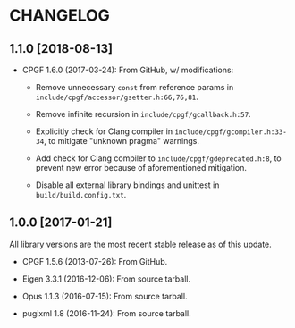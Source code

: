 # CHANGELOG

## 1.1.0 [2018-08-13]

* CPGF 1.6.0 (2017-03-24): From GitHub, w/ modifications:

  * Remove unnecessary `const` from reference params in
    `include/cpgf/accessor/gsetter.h:66,76,81`.

  * Remove infinite recursion in `include/cpgf/gcallback.h:57`.

  * Explicitly check for Clang compiler in `include/cpgf/gcompiler.h:33-34`, to
    mitigate "unknown pragma" warnings.

  * Add check for Clang compiler to `include/cpgf/gdeprecated.h:8`, to prevent
    new error because of aforementioned mitigation.

  * Disable all external library bindings and unittest in
    `build/build.config.txt`.

## 1.0.0 [2017-01-21]

All library versions are the most recent stable release as of this update.

* CPGF 1.5.6 (2013-07-26): From GitHub.

* Eigen 3.3.1 (2016-12-06): From source tarball.

* Opus 1.1.3 (2016-07-15): From source tarball.

* pugixml 1.8 (2016-11-24): From source tarball.
